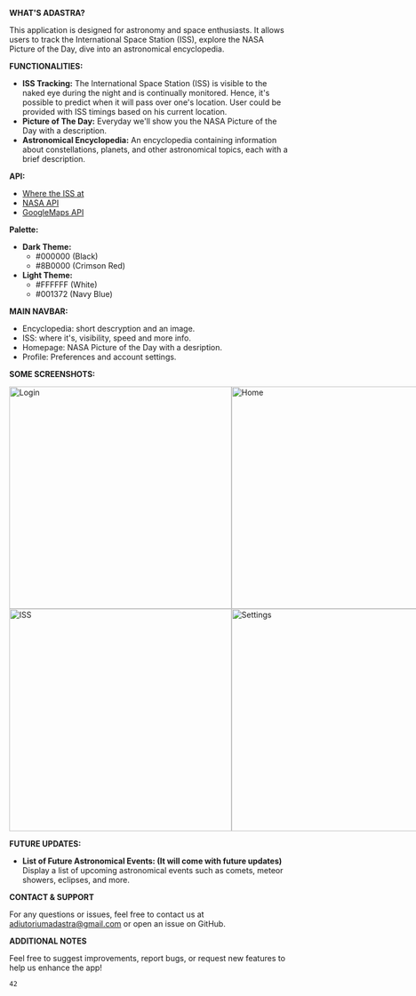 **WHAT'S ADASTRA?**

This application is designed for astronomy and space enthusiasts. It allows users to track the International Space Station (ISS), explore the NASA Picture of the Day, dive into an astronomical encyclopedia.

**FUNCTIONALITIES:**
- **ISS Tracking:** The International Space Station (ISS) is visible to the naked eye during the night and is continually monitored. Hence, it's possible to predict when it will pass over one's location. User could be provided with ISS timings based on his current location.
- **Picture of The Day:** Everyday we'll show you the NASA Picture of the Day with a description.
- **Astronomical Encyclopedia:** An encyclopedia containing information about constellations, planets, and other astronomical topics, each with a brief description.

**API:**
- [Where the ISS at](https://wheretheiss.at/w/developer)
- [NASA API](https://api.nasa.gov)
- [GoogleMaps API](https://developers.google.com/maps?hl=it)

**Palette:**
  - **Dark Theme:**
    - #000000 (Black)
    - #8B0000 (Crimson Red)
  - **Light Theme:**
    - #FFFFFF (White)
    - #001372 (Navy Blue)

**MAIN NAVBAR:**
- Encyclopedia: short descryption and an image.
- ISS: where it's, visibility, speed and more info.
- Homepage: NASA Picture of the Day with a desription.
- Profile: Preferences and account settings.


**SOME SCREENSHOTS:**
<div style="display: flex; justify-content: space-between;">
    <img src="https://github.com/user-attachments/assets/70ccef30-0aa7-4f32-b67e-a4d0972569c8" alt="Login" width="400">
    <img src="https://github.com/user-attachments/assets/dac33196-a871-4ba9-9333-03ad01dd184a" alt="Home" width="400">
</div>
<div style="display: flex; justify-content: space-between;">
    <img src="https://github.com/user-attachments/assets/12ba5898-d948-4c8a-9dfc-36c7a2904550" alt="ISS" width="400">
    <img src="https://github.com/user-attachments/assets/960c3c65-eda2-4de9-8662-e8501f14994b" alt="Settings" width="400">
</div>

**FUTURE UPDATES:**
- **List of Future Astronomical Events: (It will come with future updates)** Display a list of upcoming astronomical events such as comets, meteor showers, eclipses, and more.


**CONTACT & SUPPORT**

For any questions or issues, feel free to contact us at adiutoriumadastra@gmail.com or open an issue on GitHub.


**ADDITIONAL NOTES**

Feel free to suggest improvements, report bugs, or request new features to help us enhance the app!

`42`
